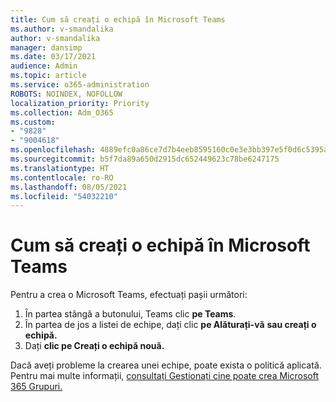 ```yaml
---
title: Cum să creați o echipă în Microsoft Teams
ms.author: v-smandalika
author: v-smandalika
manager: dansimp
ms.date: 03/17/2021
audience: Admin
ms.topic: article
ms.service: o365-administration
ROBOTS: NOINDEX, NOFOLLOW
localization_priority: Priority
ms.collection: Adm_O365
ms.custom:
- "9828"
- "9004618"
ms.openlocfilehash: 4889efc0a86ce7d7b4eeb8595160c0e3e3bb397e5f0d6c5395a54daece512465
ms.sourcegitcommit: b5f7da89a650d2915dc652449623c78be6247175
ms.translationtype: HT
ms.contentlocale: ro-RO
ms.lasthandoff: 08/05/2021
ms.locfileid: "54032210"
---
```

# <a name="create-a-team-in-microsoft-teams"></a>Cum să creați o echipă în Microsoft Teams

Pentru a crea o Microsoft Teams, efectuați pașii următori:

1. În partea stângă a butonului, Teams clic **pe Teams**.
2. În partea de jos a listei de echipe, dați clic **pe Alăturați-vă** **sau creați o echipă.**
3. Dați **clic pe Creați o echipă nouă.**

Dacă aveți probleme la crearea unei echipe, poate exista o politică aplicată. Pentru mai multe informații, [consultați Gestionați cine poate crea Microsoft 365 Grupuri.](https://docs.microsoft.com/microsoft-365/solutions/manage-creation-of-groups)